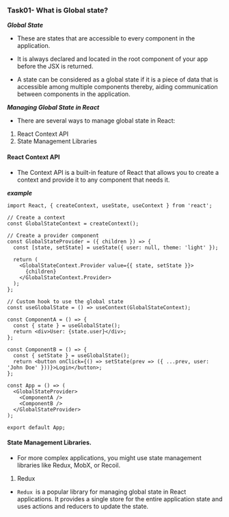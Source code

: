 ### Task01- What is Global state?

**_Global State_**

- These are states that are accessible to every component in the application.
- It is always declared and located in the root component of your app before the JSX is returned.

- A state can be considered as a global state if it is a piece of data that is accessible among multiple components thereby, aiding communication between components in the application.

**_Managing Global State in React_**

- There are several ways to manage global state in React:

1. React Context API
2. State Management Libraries

#### React Context API

- The Context API is a built-in feature of React that allows you to create a context and provide it to any component that needs it.

**_example_**

```
import React, { createContext, useState, useContext } from 'react';

// Create a context
const GlobalStateContext = createContext();

// Create a provider component
const GlobalStateProvider = ({ children }) => {
  const [state, setState] = useState({ user: null, theme: 'light' });

  return (
    <GlobalStateContext.Provider value={{ state, setState }}>
      {children}
    </GlobalStateContext.Provider>
  );
};

// Custom hook to use the global state
const useGlobalState = () => useContext(GlobalStateContext);

const ComponentA = () => {
  const { state } = useGlobalState();
  return <div>User: {state.user}</div>;
};

const ComponentB = () => {
  const { setState } = useGlobalState();
  return <button onClick={() => setState(prev => ({ ...prev, user: 'John Doe' }))}>Login</button>;
};

const App = () => (
  <GlobalStateProvider>
    <ComponentA />
    <ComponentB />
  </GlobalStateProvider>
);

export default App;
```

#### State Management Libraries.

- For more complex applications, you might use state management libraries like Redux, MobX, or Recoil.

1. Redux

- `Redux `is a popular library for managing global state in React applications. It provides a single store for the entire application state and uses actions and reducers to update the state.
